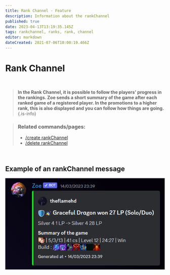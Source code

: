 ```yaml
---
title: Rank Channel - Feature
description: Information about the rankChannel
published: true
date: 2023-04-13T13:19:35.145Z
tags: rankchannel, ranks, rank, channel
editor: markdown
dateCreated: 2021-07-06T10:00:19.466Z
---
```


# Rank Channel

<br>

>**In the Rank Channel, it is possible to follow the players' progress in the rankings. Zoe sends a short summary of the game after each ranked game of a registered player. In the promotions to a higher rank, this is also displayed and you can follow how things are going.**
>{.is-info}

>### Related commands/pages:
>-   [/create rankChannel](/en/commands/create/rankChannel/)
>-   [/delete rankChannel](/en/commands/delete/rankChannel/)

<br>

## Example of an rankChannel message

![](/new_rankchannel_message.png)